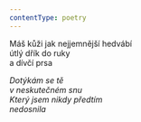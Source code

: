 ```yaml
---
contentType: poetry
---
```


<section>

Máš kůži jak nejjemnější hedvábí  
útlý dřík do ruky  
a dívčí prsa

_Dotýkám se tě  
v neskutečném snu  
Který jsem nikdy předtím  
nedosnila_

</section>
